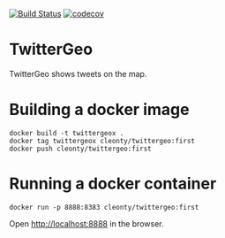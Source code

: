 [![Build Status](https://travis-ci.org/cleonty/TwitterGeo.svg?branch=master)](https://travis-ci.org/cleonty/TwitterGeo)
[![codecov](https://codecov.io/gh/cleonty/TwitterGeo/branch/master/graph/badge.svg)](https://codecov.io/gh/cleonty/TwitterGeo)

# TwitterGeo
TwitterGeo shows tweets on the map.

# Building a docker image
```
docker build -t twittergeox .
docker tag twittergeox cleonty/twittergeo:first
docker push cleonty/twittergeo:first
```
# Running a docker container
```
docker run -p 8888:8383 cleonty/twittergeo:first 
```
Open <http://localhost:8888> in the browser.
